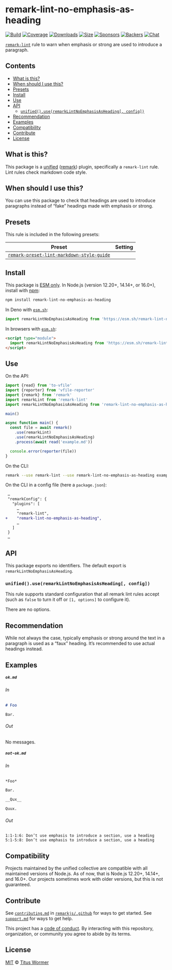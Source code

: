<!--This file is generated-->

# remark-lint-no-emphasis-as-heading

[![Build][build-badge]][build]
[![Coverage][coverage-badge]][coverage]
[![Downloads][downloads-badge]][downloads]
[![Size][size-badge]][size]
[![Sponsors][sponsors-badge]][collective]
[![Backers][backers-badge]][collective]
[![Chat][chat-badge]][chat]

[`remark-lint`][mono] rule to warn when emphasis or strong are used to introduce
a paragraph.

## Contents

*   [What is this?](#what-is-this)
*   [When should I use this?](#when-should-i-use-this)
*   [Presets](#presets)
*   [Install](#install)
*   [Use](#use)
*   [API](#api)
    *   [`unified().use(remarkLintNoEmphasisAsHeading[, config])`](#unifieduseremarklintnoemphasisasheading-config)
*   [Recommendation](#recommendation)
*   [Examples](#examples)
*   [Compatibility](#compatibility)
*   [Contribute](#contribute)
*   [License](#license)

## What is this?

This package is a [unified][] ([remark][]) plugin, specifically a `remark-lint`
rule.
Lint rules check markdown code style.

## When should I use this?

You can use this package to check that headings are used to introduce
paragraphs instead of “fake” headings made with emphasis or strong.

## Presets

This rule is included in the following presets:

| Preset | Setting |
| - | - |
| [`remark-preset-lint-markdown-style-guide`](https://github.com/remarkjs/remark-lint/tree/main/packages/remark-preset-lint-markdown-style-guide) | |

## Install

This package is [ESM only][esm].
In Node.js (version 12.20+, 14.14+, or 16.0+), install with [npm][]:

```sh
npm install remark-lint-no-emphasis-as-heading
```

In Deno with [`esm.sh`][esmsh]:

```js
import remarkLintNoEmphasisAsHeading from 'https://esm.sh/remark-lint-no-emphasis-as-heading@3'
```

In browsers with [`esm.sh`][esmsh]:

```html
<script type="module">
  import remarkLintNoEmphasisAsHeading from 'https://esm.sh/remark-lint-no-emphasis-as-heading@3?bundle'
</script>
```

## Use

On the API:

```js
import {read} from 'to-vfile'
import {reporter} from 'vfile-reporter'
import {remark} from 'remark'
import remarkLint from 'remark-lint'
import remarkLintNoEmphasisAsHeading from 'remark-lint-no-emphasis-as-heading'

main()

async function main() {
  const file = await remark()
    .use(remarkLint)
    .use(remarkLintNoEmphasisAsHeading)
    .process(await read('example.md'))

  console.error(reporter(file))
}
```

On the CLI:

```sh
remark --use remark-lint --use remark-lint-no-emphasis-as-heading example.md
```

On the CLI in a config file (here a `package.json`):

```diff
 …
 "remarkConfig": {
   "plugins": [
     …
     "remark-lint",
+    "remark-lint-no-emphasis-as-heading",
     …
   ]
 }
 …
```

## API

This package exports no identifiers.
The default export is `remarkLintNoEmphasisAsHeading`.

### `unified().use(remarkLintNoEmphasisAsHeading[, config])`

This rule supports standard configuration that all remark lint rules accept
(such as `false` to turn it off or `[1, options]` to configure it).

There are no options.

## Recommendation

While not always the case, typically emphasis or strong around the text
in a paragraph is used as a “faux” heading.
It’s recommended to use actual headings instead.

## Examples

##### `ok.md`

###### In

```markdown
# Foo

Bar.
```

###### Out

No messages.

##### `not-ok.md`

###### In

```markdown
*Foo*

Bar.

__Qux__

Quux.
```

###### Out

```text
1:1-1:6: Don’t use emphasis to introduce a section, use a heading
5:1-5:8: Don’t use emphasis to introduce a section, use a heading
```

## Compatibility

Projects maintained by the unified collective are compatible with all maintained
versions of Node.js.
As of now, that is Node.js 12.20+, 14.14+, and 16.0+.
Our projects sometimes work with older versions, but this is not guaranteed.

## Contribute

See [`contributing.md`][contributing] in [`remarkjs/.github`][health] for ways
to get started.
See [`support.md`][support] for ways to get help.

This project has a [code of conduct][coc].
By interacting with this repository, organization, or community you agree to
abide by its terms.

## License

[MIT][license] © [Titus Wormer][author]

[build-badge]: https://github.com/remarkjs/remark-lint/workflows/main/badge.svg

[build]: https://github.com/remarkjs/remark-lint/actions

[coverage-badge]: https://img.shields.io/codecov/c/github/remarkjs/remark-lint.svg

[coverage]: https://codecov.io/github/remarkjs/remark-lint

[downloads-badge]: https://img.shields.io/npm/dm/remark-lint-no-emphasis-as-heading.svg

[downloads]: https://www.npmjs.com/package/remark-lint-no-emphasis-as-heading

[size-badge]: https://img.shields.io/bundlephobia/minzip/remark-lint-no-emphasis-as-heading.svg

[size]: https://bundlephobia.com/result?p=remark-lint-no-emphasis-as-heading

[sponsors-badge]: https://opencollective.com/unified/sponsors/badge.svg

[backers-badge]: https://opencollective.com/unified/backers/badge.svg

[collective]: https://opencollective.com/unified

[chat-badge]: https://img.shields.io/badge/chat-discussions-success.svg

[chat]: https://github.com/remarkjs/remark/discussions

[unified]: https://github.com/unifiedjs/unified

[remark]: https://github.com/remarkjs/remark

[mono]: https://github.com/remarkjs/remark-lint

[esm]: https://gist.github.com/sindresorhus/a39789f98801d908bbc7ff3ecc99d99c

[esmsh]: https://esm.sh

[npm]: https://docs.npmjs.com/cli/install

[health]: https://github.com/remarkjs/.github

[contributing]: https://github.com/remarkjs/.github/blob/main/contributing.md

[support]: https://github.com/remarkjs/.github/blob/main/support.md

[coc]: https://github.com/remarkjs/.github/blob/main/code-of-conduct.md

[license]: https://github.com/remarkjs/remark-lint/blob/main/license

[author]: https://wooorm.com
